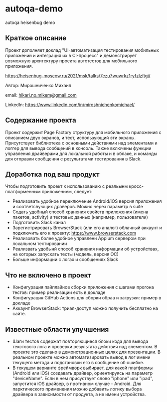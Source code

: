 # autoqa-demo
autoqa heisenbug demo

## Краткое описание
Проект дополняет доклад "UI-автоматизация тестирования мобильных приложений и интеграция их в CI-процесс" и демонстрирует возможную архитектуру проекта автотестов для мобильного приложения.

https://heisenbug-moscow.ru/2021/msk/talks/7ezu7wuwrkz1ryfzlzftgi/



Автор: Мирошниченко Михаил

email: hikari.no.mikem@gmail.com

LinkedIn: https://www.linkedin.com/in/miroshnichenkomichael/

## Содержание проекта
Проект содержит Page Factory структуру для мобильного приложения с описанием двух экранов, и тест, использующий эти экраны. Присутствует библиотека с основными действиями над элементами и логгер для вывода сообщений в консоль. Также включены функции управления драйверами для локальной работы и в облаке, и команды для отправки сообщения с результатами тестирования в Slack. 

## Доработка под ваш продукт
Чтобы подготовить проект к использованию с реальынм кросс-платформенным приложением, следует:
- Реализовать удобное переключение Android/iOS версия приложения и соответсвующих драверов. Можно через параметр в suite
- Содать удобный способ хранения свойств приложения (имена пакетов, activity) и тестовых данных (например, пользователи)
- Подготовить Slack канал
- Зарегистрировать BrowserStack (или его аналог) облачный аккаунт и подключить его к проекту: https://www.browserstack.com
- Реализовать более удобное управлени Appium сервером при локальном тестировании
- Реализвать удобынй способ хранения информации об устройствах, на которых запускать тесты (модель, версия ОС)
- Больше информации с логах и сообщениях Slack

## Что не включено в проект
- Конфигурация пайплайнов сборки приложения с шагами прогона тестов: пример реализации есть в докладе
- Конфигурация GitHub Actions для сборки обраа и загрузки: пример в докладе
- Аккаунт BrowserStack: триал-доступ можно получить бесплатно на сайте.

## Известные области улучшения
- Шаги тестов содержат повторяющиеся блоки кода для вывода текстового лога и проверки результата действия над элементом. В проекте это сделано в демонстрационных целях для презентации. В реальном проекте можно автоматизировать вывод в лог имени текущего метода и подстановки его в сообщение об ошибке.
- В текущем варианте фреймворк выбирает, для какой платформы (Android или iOS) создавать драйвер, ориентируясь на параметр "deviceName". Если в нем присуствует слово "iphone" или "ipad", запустится iOS драйвер, в противном случае - Android. Для парктического применения можно добавить логику выбора драйвера в зависимости от продукта, а не имени устройства.